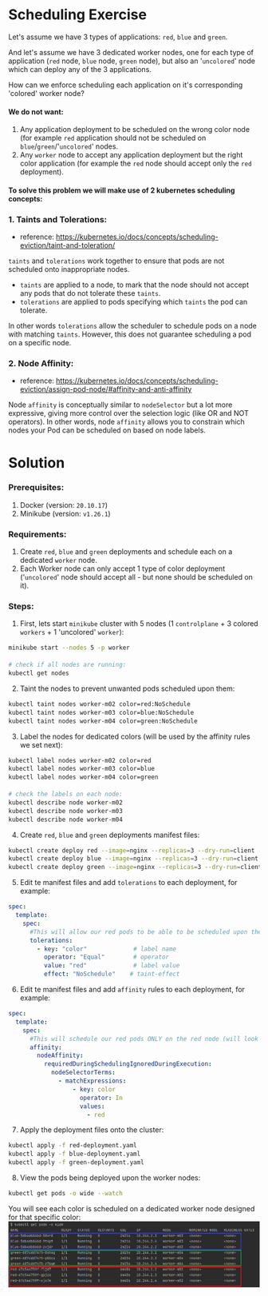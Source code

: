 # Scheduling Exercise
Let's assume we have 3 types of applications: `red`, `blue` and `green`.

And let's assume we have 3 dedicated worker nodes, one for each type of application (`red` node, `blue` node, `green` node), but also an '`uncolored`' node which can deploy any of the 3 applications.

How can we enforce scheduling each application on it's corresponding 'colored' worker node?

#### We do not want:
1. Any application deployment to be scheduled on the wrong color node (for example `red` application should not be scheduled on `blue`/`green`/'`uncolored`' nodes.
2. Any `worker` node to accept any application deployment but the right color application (for example the `red` node should accept only the `red` deployment).

#### To solve this problem we will make use of 2 kubernetes scheduling concepts:
### 1. Taints and Tolerations: 
- reference: https://kubernetes.io/docs/concepts/scheduling-eviction/taint-and-toleration/

`taints` and `tolerations` work together to ensure that pods are not scheduled onto inappropriate nodes. 
- `taints` are applied to a node, to mark that the node should not accept any pods that do not tolerate these `taints`.
- `tolerations` are applied to pods specifying which `taints` the pod can tolerate. 

In other words `tolerations` allow the scheduler to schedule pods on a node with matching `taints`. 
However, this does not guarantee scheduling a pod on a specific node.

### 2. Node Affinity:
- reference: https://kubernetes.io/docs/concepts/scheduling-eviction/assign-pod-node/#affinity-and-anti-affinity

Node `affinity` is conceptually similar to `nodeSelector` but a lot more expressive, giving more control over the selection logic (like OR and NOT operators).
In other words, node `affinity` allows you to constrain which nodes your Pod can be scheduled on based on node labels.

# Solution
### Prerequisites:
1. Docker (version: `20.10.17`)
2. Minikube (version: `v1.26.1`)

### Requirements:
1. Create `red`, `blue` and `green` deployments and schedule each on a dedicated `worker` node.
2. Each Worker node can only accept 1 type of color deployment ('`uncolored`' node should accept all - but none should be scheduled on it).

### Steps:
1. First, lets start `minikube` cluster with 5 nodes (1 `controlplane` + 3 colored `workers` + 1 'uncolored' `worker`):
```bash
minikube start --nodes 5 -p worker

# check if all nodes are running:
kubectl get nodes
```

2. Taint the nodes to prevent unwanted pods scheduled upon them:
```bash
kubectl taint nodes worker-m02 color=red:NoSchedule
kubectl taint nodes worker-m03 color=blue:NoSchedule
kubectl taint nodes worker-m04 color=green:NoSchedule
```

3. Label the nodes for dedicated colors (will be used by the affinity rules we set next):
```bash
kubectl label nodes worker-m02 color=red
kubectl label nodes worker-m03 color=blue
kubectl label nodes worker-m04 color=green

# check the labels on each node:
kubectl describe node worker-m02
kubectl describe node worker-m03
kubectl describe node worker-m04
```

4. Create `red`, `blue` and `green` deployments manifest files:
```bash
kubectl create deploy red --image=nginx --replicas=3 --dry-run=client -o yaml > red-deployment.yaml
kubectl create deploy blue --image=nginx --replicas=3 --dry-run=client -o yaml > blue-deployment.yaml
kubectl create deploy green --image=nginx --replicas=3 --dry-run=client -o yaml > green-deployment.yaml
```

5. Edit te manifest files and add `tolerations` to each deployment, for example:
```yaml
spec:
  template:
    spec:
      #This will allow our red pods to be able to be scheduled upon the red node (they will tolerate the `color=red` taint).
      tolerations:
        - key: "color"             # label name
          operator: "Equal"        # operator
          value: "red"             # label value
          effect: "NoSchedule"    # taint-effect
```

6. Edit te manifest files and add `affinity` rules to each deployment, for example:
```yaml
spec:
  template:
    spec:
      #This will schedule our red pods ONLY on the red node (will look for `color=red` label on the node)
      affinity:
        nodeAffinity:
          requiredDuringSchedulingIgnoredDuringExecution:
            nodeSelectorTerms:
              - matchExpressions:
                  - key: color
                    operator: In
                    values:
                      - red
```

7. Apply the deployment files onto the cluster:
```bash
kubectl apply -f red-deployment.yaml
kubectl apply -f blue-deployment.yaml
kubectl apply -f green-deployment.yaml
```

8. View the pods being deployed upon the worker nodes:
```bash
kubectl get pods -o wide --watch
```

You will see each color is scheduled on a dedicated worker node designed for that specific color:
![](../../images/scheduling/result.png)
